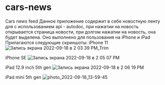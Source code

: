 # cars-news
Cars news feed
Данное приложение содержит в себе новостную ленту для с использованием api - autodoc, при нажатии на новость открывается страница новости, при долгом нажатии на новость, она будет выделена.
Оно выполнено для пользования на iPhone и iPad
Прилагаются следующие скриншоты: 
iPhone 11
![Запись экрана 2022-09-18 в 2 03 39 PM_Trim](https://user-images.githubusercontent.com/54187575/190899521-97686966-6cd6-45f2-b73b-1a0193ea4720.gif)

iPhone SE
![Запись экрана 2022-09-18 в 2 05 07 PM](https://user-images.githubusercontent.com/54187575/190899447-7e6daca8-db2c-45b7-98a6-17dce34b6df7.gif)

iPad 12.9 inch 5th gen
![Запись экрана 2022-09-18 в 2 06 19 PM](https://user-images.githubusercontent.com/54187575/190899382-b782d478-f4e6-496f-89b9-50f96a068a16.gif)

iPad mini 5th gen
![photo_2022-09-18_13-59-45](https://user-images.githubusercontent.com/54187575/190899424-8ab9dd4d-c3ec-47b1-980d-132c847309e5.jpg)


